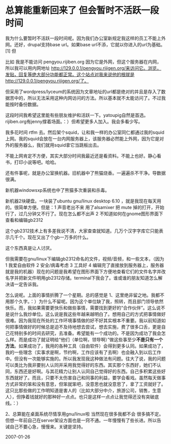 # 总算能重新回来了 但会暂时不活跃一段时间

我为什么要暂时不活跃一段时间呢。因为我们办公室新规定我这样的员工不能上外网。还好，drupal支持base url。如果base url不添，它就以你进入的url为基础。[1] 但

比如 我是不能访问 pengyou.rijiben.org 因为它是外网，但这个服务器在内网，所以我可以用内网地址 http://129.0.0.1/pengyou.rijigen.org/来访问它。浏览，发贴，回复等绝大部分功能都正常。这个站点对我来说他的根就是http://129.0.0.1/pengyou.rijigen.org/了。

但采用了wordpress/lyceum的系统因为文章地址的url都是绝对的并且是存入了数据苦中的，所以无法采用这种内网访问的方法。所以基本就不太能访问了。不过我能按时备份数据。

这段时间我希望这里能有些朋友维护和活跃一下。yatoupig自然是首选。rijiben.org有jenny撑着场面。：）但希望更多人加入。我会多看少写。

我多花时间 rtfm 去。然后架个squid，让和我一样的办公室同仁都通过我的squid上网。我的squid会放在一台内网服务器上，该服务器必然能上外网，因为它是对外的服务器么，我们就用squid拿它当跳板出去。

不能上网肯定不方便，其实大部分时间我最近还是看资料。不能上也好。静心看书，打印小说等吧。哈哈。

还有件事呢，就是办公室换机器。旧机器中了熊猫烧香。一遍遍杀不干净。导数据很满。

新机器windowsxp系统也中了熊猫多次重装和杀毒。

新机器2块硬盘。一块装了ubuntu gnu/linux desktop 6.10 ，就是我现在每天用的。很简单方便。但是：1 声音老出不来 用了alsamixer 把 mute 掉的打开，开始行了，过几分钟又不行了。现在怎么都不出声 2 不知道如何在gnome图形界面下查看和编辑gb2312

这个gb2312技术上有多差我说不清，大家查查就知道。几万个汉字字库它只能表示几千个。现在又出了个gb一万多的什么。

这个东西真是让人讨厌。

但我需要在gnu/linux下编辑gb2312命名的文件，视频/音频，和一些文本，（因为1 我爱自由软件 2 安全/病毒考虑 3 工具好 4 编辑完了直接放到服务器上，服务器就是我的机器）现在的问题是我希望在图形界面下方便地查看它们的文件名字并改名字并把新文件明用gb2312存储。terminal下我会了。谁或谁的朋友知道怎么解决请一定告诉我。


怎么说呢。上面的事情折腾了一个星期。总的感觉是 1、这里绝非留之地。我都不用那个久字。：）为什么不留呢。因为这个单位缺了我，照转，而且部门领导依然快乐。而，我如果需要更快乐和做些事情，需要找到更好的“合作伙伴”。这么说不是说什么我炒单位。这么说是我这些年越来越明白了。想用自己的方式把事情做好很难。因为我现在所处的工作环境事情做的好不好其实根本不重要。我以前知道如何把事情做好的时候总是迫不及待地想去尝试，想去实施，费了很多口舌，更是自己花特别多的时间去研究，去准备。希望能有一个成功的。不是因为成功了我会怎么样。而是成功了就证明给“他们（单位啊，领导啊）”做这些事至少**不是只有一个方法**。如果成功了，我用的各种工具（自由软件）会得到更多认同。如果成功了，我的一些理念（实事求是啊，节约啊，工作应该有了去啊）也会融入到以后工作中。但没有一次能够实施的。所以我发现我这种做法有问题。往大了说，我的问题可以类比为我非要别人认同并采用我觉得好的东西。其实那个东西好，她们不认同，东西还是好啊。与其花精力让别人认同自己觉得好的东西。自己多积累这些好东西就好了。而且，只要不太伤害自己和同事的利益，要学会看戏。虽然每天做事方式非常的笨和没有意思，但笨就笨吧，没意思也就没意思了，拿了工资就好了。这只比那些做的工作明知道是害人的（比如大部分中介，旅游公司，销售，生意人），但挣着钱就好的那种好一点点。也只是这样一点点让我觉得还没有突破底线。：）


2、总算能在桌面系统尽情享用gnu/linux啦 当然现在很多我都不会 很多搞不定。但想一年前自己在server架设方面也是一窍不通。一年慢慢有了些长进。所以告诫自己不要心急，慢慢来。关键是坚持。

2007-01-26